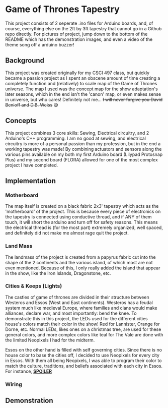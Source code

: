 # Game of Thrones Tapestry 
This project consists of 2 seperate .ino files for Arduino boards, and, of course, everything else on the 2ft by 3ft tapestry that cannot go in a Github repo directly. For pictures of project, jump down to the bottom of the README which has the demonstration images, and even a video of the theme song off a arduino buzzer!

## Background

This project was created originally for my CSCI 497 class, but quickly became a passion project as I spent an obscene amount of time creating a completely function and (relatively) to scale map of the Game of Thrones universe. The map I used was the concept map for the show adaptation's later seasons, which in the end isn't the 'canon' map, or even makes sense in universe, but who cares! Definitely not me... ~~I will never forgive you David Benioff and D.B. Weiss~~ 😅

## Concepts

This project combines 3 core skills: Sewing, Electrical circuitry, and 2 Arduino's C++ programming.
I am no good at sewing, and electrical circuitry is more of a personal passion than my profession, but in the end a working tapestry was made! By combining actuators and sensors along the various pins available on my both my first Arduino board (Lilypad Protosnap Plus) and my second board (FLORA) allowed for one of the most complex project I have completed.

## Implementation

### Motherboard
The map itself is created on a black fabric 2x3' tapestry which acts as the 'motherboard' of the project. This is because every piece of electronics on the tapestry is connected using conductive thread, and if ANY of them touch, it will short the arduino and turn off for safety reasons. This means the electrical thread is (for the most part) extremely organized, well spaced, and definitely did not make me almost rage quit the project.

### Land Mass
The landmass of the project is created from a papyrus fabric cut into the shape of the 2 continents and the various island, of which most are not even mentioned. Because of this, I only really added the island that appear in the show, like the Iron Islands, Dragonstone, etc.

### Cities & Keeps (Lights)
The castles of game of thrones are divided in their structure between Westeros and Essos (West and East continents). Westeros has a feudal system much like medieval Europe, where families and clans would make alliances, declare war, and most importantly: bend the knee. To demonstrate this in this project, the LEDs used for the different cities house's colors match their color in the show! Red for Lannister, Orange for Dorne, etc. Normal LEDs, likes ones on a christmas tree, are used for these general colors, and more complex colors like teal for The Vale are done with the limited Neopixels I had for the midterm.  

Essos on the other hand is filled with self governing cities. Since there is no house color to base the cities off, I decided to use Neopixels for every city in Essos. With them all being Neopixels, I was able to program their color to match the culture, traditions, and beliefs associated with each city in Essos. For instance, <ins>**SPOILER**</ins>

### Wiring

## Demonstration

